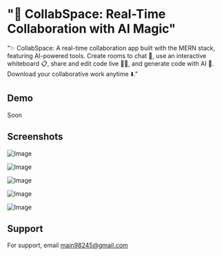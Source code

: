 
# "🚀 CollabSpace: Real-Time Collaboration with AI Magic"

"✨ CollabSpace: A real-time collaboration app built with the MERN stack, featuring AI-powered tools. Create rooms to chat 💬, use an interactive whiteboard 📋, share and edit code live 👨‍💻, and generate code with AI 🤖. Download your collaborative work anytime ⬇️."

## Demo

Soon
## Screenshots

![Image](https://github.com/user-attachments/assets/498757f4-560d-49ed-9b29-6cba0f3d4554)

![Image](https://github.com/user-attachments/assets/f16ed3a2-c15e-4fa0-bb48-a92bbe1cbf4f)

![Image](https://github.com/user-attachments/assets/4fa2ffb2-1704-4031-8ecc-4cd7cb2addd5)

![Image](https://github.com/user-attachments/assets/02422095-2119-4047-bcb4-b9768811e6b9)

![Image](https://github.com/user-attachments/assets/47878bde-61f8-4759-9744-1768e05df7e4)
## Support

For support, email  main98245@gmail.com

